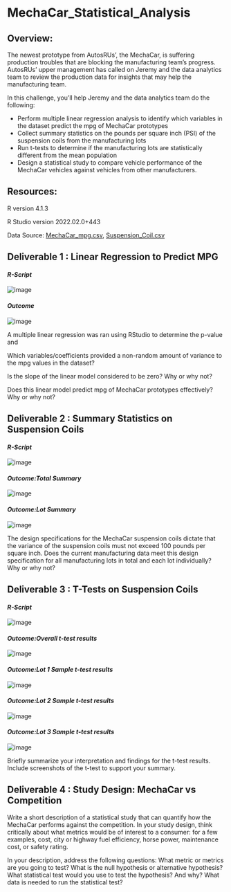 # MechaCar_Statistical_Analysis

## Overview:

The newest prototype from AutosRUs’, the MechaCar, is suffering production troubles that are blocking the manufacturing team’s progress. AutosRUs’ upper management has called on Jeremy and the data analytics team to review the production data for insights that may help the manufacturing team.

In this challenge, you’ll help Jeremy and the data analytics team do the following:

- Perform multiple linear regression analysis to identify which variables in the dataset predict the mpg of MechaCar prototypes
- Collect summary statistics on the pounds per square inch (PSI) of the suspension coils from the manufacturing lots
- Run t-tests to determine if the manufacturing lots are statistically different from the mean population
- Design a statistical study to compare vehicle performance of the MechaCar vehicles against vehicles from other manufacturers.

## Resources:

R version 4.1.3

R Studio version 2022.02.0+443

Data Source: [MechaCar_mpg.csv](https://github.com/java2509/MechaCar_Statistical_Analysis/blob/main/Resources/MechaCar_mpg.csv), [Suspension_Coil.csv](https://github.com/java2509/MechaCar_Statistical_Analysis/blob/main/Resources/Suspension_Coil.csv)

## Deliverable 1 : Linear Regression to Predict MPG

#### _R-Script_

![image](https://user-images.githubusercontent.com/93900628/158078875-b81be95a-45fe-4338-9015-c162d9f214f8.png)

#### _Outcome_

![image](https://user-images.githubusercontent.com/93900628/158078969-057d5fe9-9e24-4064-a844-84f59cafef56.png)

A multiple linear regression was ran using RStudio to determine the p-value and 

Which variables/coefficients provided a non-random amount of variance to the mpg values in the dataset?

Is the slope of the linear model considered to be zero? Why or why not?

Does this linear model predict mpg of MechaCar prototypes effectively? Why or why not?

## Deliverable 2 : Summary Statistics on Suspension Coils

#### _R-Script_
![image](https://user-images.githubusercontent.com/93900628/158081256-783cd663-5636-4969-8ae0-d86125fed58a.png)

#### _Outcome:Total Summary_

![image](https://user-images.githubusercontent.com/93900628/158081314-51205b76-0649-499f-b613-71447356926f.png)

#### _Outcome:Lot Summary_

![image](https://user-images.githubusercontent.com/93900628/158081350-b6dc53bf-a6db-46fb-add7-8deaffec1619.png)

The design specifications for the MechaCar suspension coils dictate that the variance of the suspension coils must not exceed 100 pounds per square inch. Does the current manufacturing data meet this design specification for all manufacturing lots in total and each lot individually? Why or why not?

## Deliverable 3 : T-Tests on Suspension Coils

#### _R-Script_
![image](https://user-images.githubusercontent.com/93900628/158084424-43a807e9-28d8-4bc3-9f42-e47998d8331a.png)

#### _Outcome:Overall t-test results_
![image](https://user-images.githubusercontent.com/93900628/158084568-c4d98ab6-d543-49cf-bc91-7128f9067c44.png)


#### _Outcome:Lot 1 Sample t-test results_
![image](https://user-images.githubusercontent.com/93900628/158084605-2318e9b7-9ca4-4410-8ab5-74df99d20618.png)

#### _Outcome:Lot 2 Sample t-test results_
![image](https://user-images.githubusercontent.com/93900628/158084635-2158b390-60fa-4750-8027-be9d465a74da.png)

#### _Outcome:Lot 3 Sample t-test results_
![image](https://user-images.githubusercontent.com/93900628/158084671-bdc8dad3-096e-4a4f-a150-ec50ae3eed3d.png)

Briefly summarize your interpretation and findings for the t-test results. Include screenshots of the t-test to support your summary.

 ## Deliverable 4 : Study Design: MechaCar vs Competition
 
 Write a short description of a statistical study that can quantify how the MechaCar performs against the competition. In your study design, think critically about what metrics would be of interest to a consumer: for a few examples, cost, city or highway fuel efficiency, horse power, maintenance cost, or safety rating.
 
In your description, address the following questions:
What metric or metrics are you going to test?
What is the null hypothesis or alternative hypothesis?
What statistical test would you use to test the hypothesis? And why?
What data is needed to run the statistical test?

